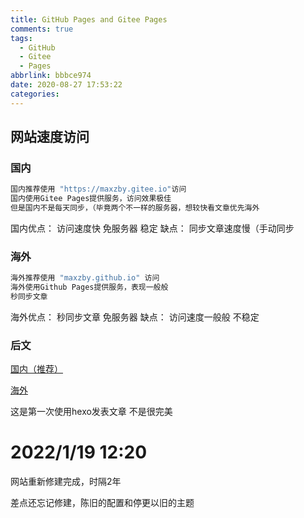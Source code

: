 ```yaml
---
title: GitHub Pages and Gitee Pages
comments: true
tags:
  - GitHub
  - Gitee
  - Pages
abbrlink: bbbce974
date: 2020-08-27 17:53:22
categories:
---
```


## 网站速度访问

### 国内

``` bash
国内推荐使用 "https://maxzby.gitee.io"访问
国内使用Gitee Pages提供服务，访问效果极佳
但是国内不是每天同步，（毕竟两个不一样的服务器，想较快看文章优先海外
```

国内优点：
访问速度快 免服务器 稳定
缺点：
同步文章速度慢（手动同步

### 海外

``` bash
海外推荐使用 "maxzby.github.io" 访问
海外使用Github Pages提供服务，表现一般般
秒同步文章
```

海外优点：
秒同步文章 免服务器
缺点：
访问速度一般般 不稳定
### 后文

<!-- more -->

[国内（推荐）](https://maxzby.gitee.io)

[海外](https://zbyfwq.xyz)

这是第一次使用hexo发表文章
不是很完美

# 2022/1/19 12:20

网站重新修建完成，时隔2年

差点还忘记修建，陈旧的配置和停更以旧的主题